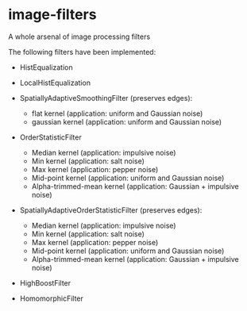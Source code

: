 # image-filters
A whole arsenal of image processing filters

The following filters have been implemented:<br/>
* HistEqualization

* LocalHistEqualization

* SpatiallyAdaptiveSmoothingFilter (preserves edges):
  * flat kernel (application: uniform and Gaussian noise)
  * gaussian kernel (application: uniform and Gaussian noise)
  
* OrderStatisticFilter
  * Median kernel (application: impulsive noise)
  * Min kernel (application: salt noise)
  * Max kernel (application: pepper noise)
  * Mid-point kernel (application: uniform and Gaussian noise)
  * Alpha-trimmed-mean kernel (application: Gaussian + impulsive noise)
  
* SpatiallyAdaptiveOrderStatisticFilter (preserves edges):
  * Median kernel (application: impulsive noise)
  * Min kernel (application: salt noise)
  * Max kernel (application: pepper noise)
  * Mid-point kernel (application: uniform and Gaussian noise)
  * Alpha-trimmed-mean kernel (application: Gaussian + impulsive noise)
  
* HighBoostFilter

* HomomorphicFilter
